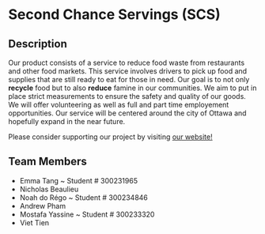 # Second Chance Servings (SCS)


## Description
Our product consists of a service to reduce food waste from restaurants and other food markets. This service involves drivers to pick up food and supplies that are still ready to eat for those in need. Our goal is to not only **recycle** food but to also **reduce** famine in our communities. We aim to put in place strict measurements to ensure the safety and quality of our goods. We will offer volunteering as well as full and part time employement opportunities. Our service will be centered around the city of Ottawa and hopefully expand in the near future.

Please consider supporting our project by visiting [our website!](https://second-chance-servings.github.io/)

## Team Members 
- Emma Tang ~ Student # 300231965
- Nicholas Beaulieu
- Noah do Régo ~ Student # 300234846
- Andrew Pham
- Mostafa Yassine ~ Student # 300233320
- Viet Tien
